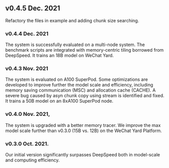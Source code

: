 ## v0.4.5 Dec. 2021
Refactory the files in example and adding chunk size searching.

### v0.4.4 Dec. 2021
The system is successfully evaluated on a multi-node system.
The benchmark scripts are integrated with memory-centric tiling borrowed from DeepSpeed.
It trains an 18B model on WeChat Yard.


### v0.4.3 Nov. 2021
The system is evaluated on A100 SuperPod.
Some optimizations are developed to improve further the model scale and efficiency, including memory saving communication (MSC) and allocation cache (CACHE).
A severe bug caused by asyn chunk copy using stream is identified and fixed.
It trains a 50B model on an 8xA100 SuperPod node.


### v0.4.0 Nov. 2021,
The system is upgraded with a better memory tracer.
We improve the max model scale further than v0.3.0 (15B vs. 12B) on the WeChat Yard Platform.

### v0.3.0 Oct. 2021.
Our initial version significantly surpasses DeepSpeed both in model-scale and computing efficiency.
